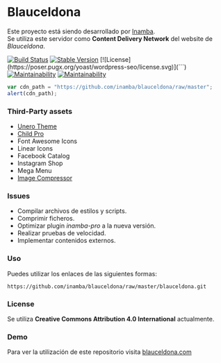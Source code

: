 # Blauceldona
Este proyecto está siendo desarrollado por <a href="https://inamba.com/" rel="nofollow" target="_blank">Inamba</a>.<br/>
Se utiliza este servidor como **Content Delivery Network** del website de <em>Blauceldona</em>.

[![Build Status](https://api.travis-ci.org/Yoast/wordpress-seo.svg?branch=master)](https://inamba.com/)
[![Stable Version](https://poser.pugx.org/yoast/wordpress-seo/v/stable.svg)](```)
[![License](https://poser.pugx.org/yoast/wordpress-seo/license.svg)](```)
[![Maintainability](https://api.codeclimate.com/v1/badges/9f5d48fd95e3ab3d8472/maintainability)](https://inamba.com/)
[![Maintainability](https://api.codeclimate.com/v1/badges/a99a88d28ad37a79dbf6/maintainability)](https://inamba.com/)

```javascript
var cdn_path = "https://github.com/inamba/blauceldona/raw/master";
alert(cdn_path);
```

### Third-Party assets
* [Unero Theme](https://themeforest.net/item/unero-minimalist-ajax-woocommerce-wordpress-theme/19729674)
* [Child Pro](https://inamba.com/go/childpro/)
* Font Awesome Icons
* Linear Icons
* Facebook Catalog
* Instagram Shop
* Mega Menu
* [Image Compressor](https://imagecompressor.com/)


### Issues
* Compilar archivos de estilos y scripts.
* Comprimir ficheros.
* Optimizar plugin *inamba-pro* a la nueva versión.
* Realizar pruebas de velocidad.
* Implementar contenidos externos.


### Uso
Puedes utilizar los enlaces de las siguientes formas:

	https://github.com/inamba/blauceldona/raw/master/blauceldona.git


### License
Se utiliza **Creative Commons Attribution 4.0 International** actualmente.


### Demo
Para ver la utilización de este repositorio visita <a href="https://blauceldona.com/" rel="nofollow" target="_blank">blauceldona.com</a>
